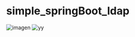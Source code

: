 # simple_springBoot_ldap

![imagen](https://user-images.githubusercontent.com/49040356/205485679-0499f54e-350f-412d-9547-823ac779d5d3.png)
![yy](https://user-images.githubusercontent.com/49040356/205485699-7e41c3ce-7ad7-458c-82cf-549caa5e76c3.JPG)
